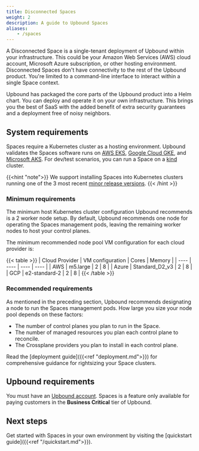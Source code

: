 ```yaml
---
title: Disconnected Spaces
weight: 2
description: A guide to Upbound Spaces
aliases:
    - /spaces
---
```



A Disconnected Space is a single-tenant deployment of Upbound within your infrastructure. This could be your Amazon Web Services (AWS) cloud account, Microsoft Azure subscription, or other hosting environment. Disconnected Spaces don't have connectivity to the rest of the Upbound product. You're limited to a command-line interface to interact within a single Space context.

Upbound has packaged the core parts of the Upbound product into a Helm chart. You can deploy and operate it on your own infrastructure. This brings you the best of SaaS with the added benefit of extra security guarantees and a deployment free of noisy neighbors.

## System requirements

Spaces require a Kubernetes cluster as a hosting environment. Upbound validates the Spaces software runs on [AWS EKS](https://aws.amazon.com/eks/), [Google Cloud GKE](https://cloud.google.com/kubernetes-engine), and [Microsoft AKS](https://azure.microsoft.com/en-us/products/kubernetes-service). For dev/test scenarios, you can run a Space on a [kind](https://kind.sigs.k8s.io/) cluster. 

{{<hint "note">}} We support installing Spaces into Kubernetes clusters running one of the 3 most recent [minor release versions](https://kubernetes.io/releases/). {{< /hint >}}


<!-- vale write-good.TooWordy = NO -->
### Minimum requirements

The minimum host Kubernetes cluster configuration Upbound recommends is a 2 worker node setup. By default, Upbound recommends one node for operating the Spaces management pods, leaving the remaining worker nodes to host your control planes.

The minimum recommended node pool VM configuration for each cloud provider is:

{{< table >}}
| Cloud Provider | VM configuration | Cores | Memory |
| ---- | ---- | ---- |  ---- |
| AWS | m5.large | 2 | 8 |
| Azure | Standard_D2_v3 | 2 | 8 |
| GCP | e2-standard-2 | 2 | 8 |
{{< /table >}}

<!-- vale write-good.TooWordy = YES -->

### Recommended requirements

As mentioned in the preceding section, Upbound recommends designating a node to run the Spaces management pods. How large you size your node pool depends on these factors:

- The number of control planes you plan to run in the Space.
- The number of managed resources you plan each control plane to reconcile.
- The Crossplane providers you plan to install in each control plane.

Read the [deployment guide]({{<ref "deployment.md">}}) for comprehensive guidance for rightsizing your Space clusters.

## Upbound requirements

You must have an [Upbound account](https://www.upbound.io/register/a). Spaces is a feature only available for paying customers in the **Business Critical** tier of Upbound.

## Next steps

Get started with Spaces in your own environment by visiting the [quickstart guide]({{<ref "/quickstart.md">}}).
